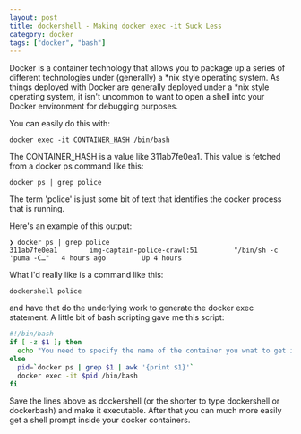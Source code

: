 ```yaml
---
layout: post
title: dockershell - Making docker exec -it Suck Less
category: docker
tags: ["docker", "bash"]
---
```

Docker is a container technology that allows you to package up a series of different technologies under (generally) a *nix style operating system.  As things deployed with Docker are generally deployed under a *nix style operating system, it isn't uncommon to want to open a shell into your Docker environment for debugging purposes.

You can easily do this with:

    docker exec -it CONTAINER_HASH /bin/bash
        
The CONTAINER_HASH is a value like 311ab7fe0ea1.  This value is fetched from a docker ps command like this:

    docker ps | grep police

The term 'police' is just some bit of text that identifies the docker process that is running. 

Here's an example of this output:

    ❯ docker ps | grep police
    311ab7fe0ea1        img-captain-police-crawl:51         "/bin/sh -c 'puma -C…"   4 hours ago         Up 4 hours

What I'd really like is a command like this:

    dockershell police

and have that do the underlying work to generate the docker exec statement.  A little bit of bash scripting gave me this script:

```bash
#!/bin/bash
if [ -z $1 ]; then
  echo "You need to specify the name of the container you wnat to get into "
else
  pid=`docker ps | grep $1 | awk '{print $1}'`
  docker exec -it $pid /bin/bash
fi
```

Save the lines above as dockershell (or the shorter to type dockershell or dockerbash) and make it executable.  After that you can much more easily get a shell prompt inside your docker containers.